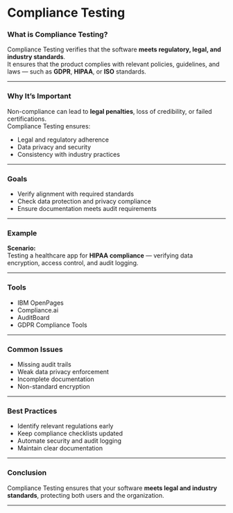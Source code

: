 # Compliance Testing

### What is Compliance Testing?
Compliance Testing verifies that the software **meets regulatory, legal, and industry standards**.  
It ensures that the product complies with relevant policies, guidelines, and laws — such as **GDPR**, **HIPAA**, or **ISO** standards.

---

### Why It’s Important
Non-compliance can lead to **legal penalties**, loss of credibility, or failed certifications.  
Compliance Testing ensures:
- Legal and regulatory adherence  
- Data privacy and security  
- Consistency with industry practices  

---

### Goals
- Verify alignment with required standards  
- Check data protection and privacy compliance  
- Ensure documentation meets audit requirements  

---

### Example
**Scenario:**  
Testing a healthcare app for **HIPAA compliance** — verifying data encryption, access control, and audit logging.

---

### Tools
- IBM OpenPages  
- Compliance.ai  
- AuditBoard  
- GDPR Compliance Tools  

---

### Common Issues
- Missing audit trails  
- Weak data privacy enforcement  
- Incomplete documentation  
- Non-standard encryption  

---

### Best Practices
- Identify relevant regulations early  
- Keep compliance checklists updated  
- Automate security and audit logging  
- Maintain clear documentation  

---

### Conclusion
Compliance Testing ensures that your software **meets legal and industry standards**, protecting both users and the organization.

---
